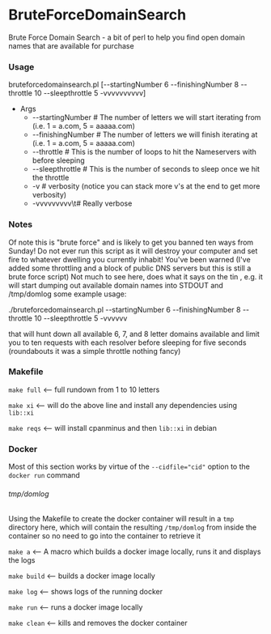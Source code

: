 BruteForceDomainSearch
======================

Brute Force Domain Search - a bit of perl to help you find open domain
names that are available for purchase

### Usage

bruteforcedomainsearch.pl [--startingNumber 6 --finishingNumber 8 --throttle 10 --sleepthrottle 5 -vvvvvvvvvv]

* Args
	+ --startingNumber # The number of letters we will start iterating from (i.e. 1 = a.com, 5 = aaaaa.com)
	+ --finishingNumber # The number of letters we will finish iterating at (i.e. 1 = a.com, 5 = aaaaa.com)
	+ --throttle # This is the number of loops to hit the Nameservers with before sleeping
	+ --sleepthrottle # This is the number of seconds to sleep once we hit the throttle
	+ -v # verbosity (notice you can stack more v's at the end to get more verbosity)
	+ -vvvvvvvvv\t# Really verbose

### Notes

Of note this is "brute force" and is likely to get you banned ten ways from Sunday!  Do not ever run this script as it will destroy your computer and set fire to whatever dwelling you currently inhabit!
You've been warned (I've added some throttling and a block of public DNS servers but this is still a brute force script)
Not much to see here, does what it says on the tin , e.g.
it will start dumping out available domain names into STDOUT and /tmp/domlog
some example usage:

./bruteforcedomainsearch.pl --startingNumber 6 --finishingNumber 8 --throttle 10 --sleepthrottle 5 -vvvvvv

that will hunt down all available 6, 7, and 8 letter domains available and limit you to ten requests with each resolver before sleeping for five seconds  (roundabouts it was a simple throttle nothing fancy)

### Makefile

`make full`  <-- full rundown from 1 to 10 letters

`make xi`  <-- will do the above line and install any dependencies using
`lib::xi`

`make reqs` <-- will install cpanminus and then `lib::xi` in debian

### Docker

Most of this section works by virtue of the `--cidfile="cid"` option to
the `docker run` command

###### tmp/domlog

Using the Makefile to create the docker container will result in a
`tmp` directory here, which will contain the resulting `/tmp/domlog`
from inside the container so no need to go into the container to
retrieve it

`make a` <-- A macro which builds a docker image locally, runs it and displays the
logs

`make build` <-- builds a docker image locally

`make log` <-- shows logs of the running docker

`make run` <-- runs a docker image locally

`make clean` <-- kills and removes the docker container
